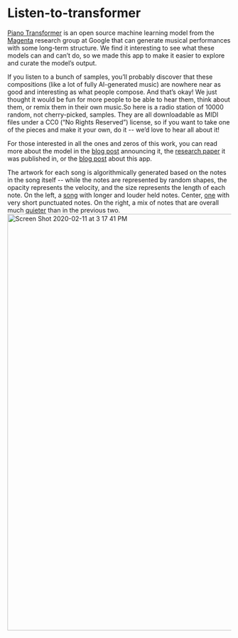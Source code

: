 Listen-to-transformer
====================
[Piano Transformer](https://magenta.tensorflow.org/piano-transformer) is an open source machine learning model from the [Magenta](https://magenta.tensorflow.org/) research group at Google that can generate musical performances with some long-term structure. We find it interesting to see what these models can and can’t do, so we made this app to make it easier to explore and curate the model’s output.

If you listen to a bunch of samples, you’ll probably discover that these compositions (like a lot of fully AI-generated music) are nowhere near as good and interesting as what people compose. And that’s okay! We just thought it would be fun for more people to be able to hear them, think about them, or remix them in their own music.So here is a radio station of 10000 random, not cherry-picked, samples. They are all downloadable as MIDI files under a CC0 (“No Rights Reserved”) license, so if you want to take one of the pieces and make it your own, do it -- we’d love to hear all about it!

For those interested in all the ones and zeros of this work, you can read more about the model in the [blog post](https://magenta.tensorflow.org/music-transformer) announcing it, the [research paper](https://arxiv.org/abs/1809.04281) it was published in, or the [blog post]() about this app.

The artwork for each song is algorithmically generated based on the notes in the song itself -- while the notes are represented by random shapes, the opacity represents the velocity, and the size represents the length of each note. On the left, a [song]() with longer and louder held notes. Center, [one]() with very short punctuated notes. On the right, a mix of notes that are overall much [quieter]() than in the previous two.
<img width="937" alt="Screen Shot 2020-02-11 at 3 17 41 PM" src="https://user-images.githubusercontent.com/1369170/74288605-b36f7480-4ce1-11ea-8606-9eeef26b6451.png">

